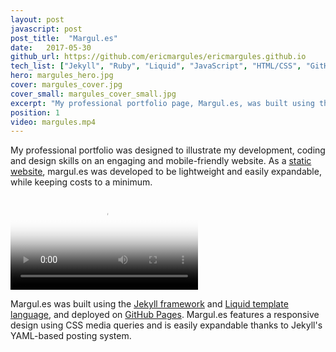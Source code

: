 ```yaml
---
layout: post
javascript: post
post_title:  "Margul.es"
date:   2017-05-30
github_url: https://github.com/ericmargules/ericmargules.github.io
tech_list: ["Jekyll", "Ruby", "Liquid", "JavaScript", "HTML/CSS", "GitHub Pages"]
hero: margules_hero.jpg
cover: margules_cover.jpg
cover_small: margules_cover_small.jpg
excerpt: "My professional portfolio page, Margul.es, was built using the Jekyll framework and Liquid template language, and deployed to GitHub Pages. Margul.es features a responsive design using CSS media queries and is easily expandable thanks to Jekyll's YAML-based posting system."
position: 1
video: margules.mp4
---
```


My professional portfolio was designed to illustrate my development, coding and design skills on an engaging and mobile-friendly website. As a [static website](https://en.wikipedia.org/wiki/Static_web_page), margul.es was developed to be lightweight and easily expandable, while keeping costs to a minimum.

<video class="post_video" poster="{{ site.url }}/images/{{ page.hero }}" controls>
	<source src="{{ site.url }}/videos/{{ page.video }}" type="video/mp4">
	Your browser does not support the video tag.
</video>

Margul.es was built using the [Jekyll framework](https://jekyllrb.com) and [Liquid template language](http://shopify.github.io/liquid), and deployed on [GitHub Pages](https://pages.github.com). Margul.es features a responsive design using CSS media queries and is easily expandable thanks to Jekyll's YAML-based posting system.
